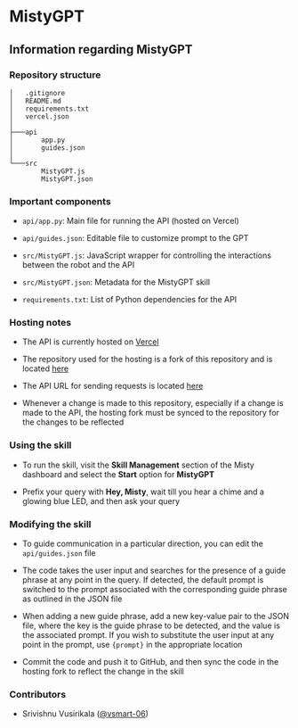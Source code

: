 # MistyGPT

## Information regarding MistyGPT

### Repository structure

```
│   .gitignore
│   README.md
│   requirements.txt
│   vercel.json   
│
├───api
│       app.py
│       guides.json
│
└───src
        MistyGPT.js
        MistyGPT.json
```

### Important components

- `api/app.py`: Main file for running the API (hosted on Vercel)

- `api/guides.json`: Editable file to customize prompt to the GPT

- `src/MistyGPT.js`: JavaScript wrapper for controlling the interactions between the robot and the API

- `src/MistyGPT.json`: Metadata for the MistyGPT skill

- `requirements.txt`: List of Python dependencies for the API

### Hosting notes

- The API is currently hosted on [Vercel](https://misty-gpt-zeta.vercel.app/)

- The repository used for the hosting is a fork of this repository and is located [here](https://github.com/LIFE-Home/MistyGPT)

- The API URL for sending requests is located [here](https://misty-gpt-zeta.vercel.app/)

- Whenever a change is made to this repository, especially if a change is made to the API, the hosting fork must be synced to the repository for the changes to be reflected

### Using the skill

- To run the skill, visit the **Skill Management** section of the Misty dashboard and select the **Start** option for **MistyGPT**

- Prefix your query with **Hey, Misty**, wait till you hear a chime and a glowing blue LED, and then ask your query

### Modifying the skill

- To guide communication in a particular direction, you can edit the `api/guides.json` file

- The code takes the user input and searches for the presence of a guide phrase at any point in the query. If detected, the default prompt is switched to the prompt associated with the corresponding guide phrase as outlined in the JSON file

- When adding a new guide phrase, add a new key-value pair to the JSON file, where the key is the guide phrase to be detected, and the value is the associated prompt. If you wish to substitute the user input at any point in the prompt, use `{prompt}` in the appropriate location

- Commit the code and push it to GitHub, and then sync the code in the hosting fork to reflect the change in the skill

### Contributors

- Srivishnu Vusirikala ([@vsmart-06](https://github.com/vsmart-06))